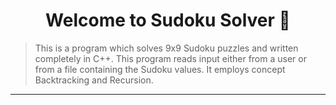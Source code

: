 <h1 align="center">Welcome to Sudoku Solver 👋</h1>
<p>
</p>

> This is a program which solves 9x9 Sudoku puzzles and written completely in C++.
> This program reads input either from a user or from a file containing the Sudoku values.
> It employs concept Backtracking and Recursion.




***
